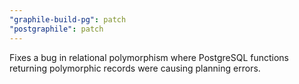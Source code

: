 ```yaml
---
"graphile-build-pg": patch
"postgraphile": patch
---
```


Fixes a bug in relational polymorphism where PostgreSQL functions returning
polymorphic records were causing planning errors.

